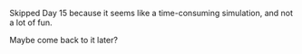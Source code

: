 Skipped Day 15 because it seems like a time-consuming simulation, and not a lot of fun.

Maybe come back to it later?
